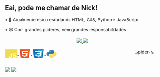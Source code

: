 ## Eai, pode me chamar de Nick!


• 🌱 Atualmente estou estudando HTML, CSS, Python e JavaScript

• 🕸  Com grandes poderes, vem grandes responsabilidades


<div align="center">
  <a href="https://github.com/nicholasmm">
  <img height="180em" src="https://github-readme-stats.vercel.app/api?username=nicholasmm&show_icons=true&theme=dark&include_all_commits=true&count_private=true"/>
  <img height="180em" src="https://github-readme-stats.vercel.app/api/top-langs/?username=nicholasmm&layout=compact&langs_count=7&theme=dark"/>
</div>
  
  </div>
<div style="display: inline_block"><br>
  <img align="center" alt="Nick-Js" height="30" width="40" src="https://raw.githubusercontent.com/devicons/devicon/master/icons/javascript/javascript-plain.svg">
  <img align="center" alt="Nick-HTML" height="30" width="40" src="https://raw.githubusercontent.com/devicons/devicon/master/icons/html5/html5-original.svg">
  <img align="center" alt="Nick-CSS" height="30" width="40" src="https://raw.githubusercontent.com/devicons/devicon/master/icons/css3/css3-original.svg">
  <img align="center" alt="Nick-Python" height="30" width="40" src="https://raw.githubusercontent.com/devicons/devicon/master/icons/python/python-original.svg">
  <img align="right" alt="Spider-Man" height="150" style="border-radius:50px;" src="https://cdn.discordapp.com/attachments/758160733523148831/1056413966525542491/Homem_Aranha_Vs_Homem_Formiga.gif">
</div>

##

<div>
  <a href = "mailto:nicholasmartinsmonteiro7@gmail.com"><img src="https://img.shields.io/badge/-Gmail-%23333?style=for-the-badge&logo=gmail&logoColor=white" target="_blank"></a>
  <a href="https://www.linkedin.com/in/nicholas-monteiro-a6ab36219/" target="_blank"><img src="https://img.shields.io/badge/-LinkedIn-%230077B5?style=for-the-badge&logo=linkedin&logoColor=black" target="_blank"></a> 
</div>
